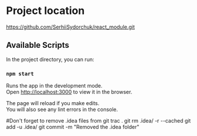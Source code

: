 # Project location 
https://github.com/SerhiiSydorchuk/react_module.git


## Available Scripts

In the project directory, you can run:

### `npm start`

Runs the app in the development mode.\
Open [http://localhost:3000](http://localhost:3000) to view it in the browser.

The page will reload if you make edits.\
You will also see any lint errors in the console.

#Don't forget to remove .idea  files from git trac . 
git rm .idea/ -r --cached
git add -u .idea/ 
git commit -m "Removed the .idea folder"